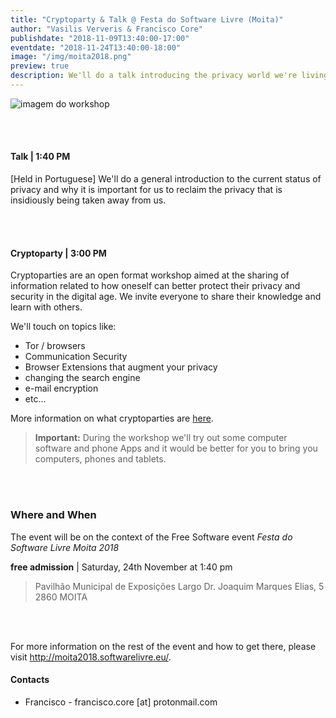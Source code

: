```yaml
---
title: "Cryptoparty & Talk @ Festa do Software Livre (Moita)"
author: "Vasilis Ververis & Francisco Core"
publishdate: "2018-11-09T13:40:00-17:00"
eventdate: "2018-11-24T13:40:00-18:00"
image: "/img/moita2018.png"
preview: true
description: We'll do a talk introducing the privacy world we're living in and host a cryptoparty. When you go to a Cryptoparty you learn about secure messaging, anonymous web browsing and general tips for a safer web experience"
---
```


![imagem do workshop](/img/moita2018.png)

<br></br>
#### **Talk** | 1:40 PM

[Held in Portuguese] We'll do a general introduction to the current status of privacy and why it is important for us to reclaim the privacy that is insidiously being taken away from us.

<br></br>
#### **Cryptoparty** | 3:00 PM

Cryptoparties are an open format workshop aimed at the sharing of information related to how oneself can better protect their privacy and security in the digital age. We invite everyone to share their knowledge and learn with others.

We'll touch on topics like:
- Tor / browsers
- Communication Security
- Browser Extensions that augment your privacy
- changing the search engine
- e-mail encryption
- etc...

More information on what cryptoparties are [here](https://www.cryptoparty.in/).

> **Important:** During the workshop we'll try out some computer software and phone Apps and it would be better for you to bring you computers, phones and tablets.


<br></br>
### Where and When

The event will be on the context of the Free Software event *Festa do Software Livre Moita 2018*

**free admission** | Saturday, 24th November at 1:40 pm

> Pavilhão Municipal de Exposições
Largo Dr. Joaquim Marques Elias, 5
2860 MOITA

<br></br>

For more information on the rest of the event and how to get there, please visit http://moita2018.softwarelivre.eu/.



#### Contacts

* Francisco -  francisco.core [at] protonmail.com
